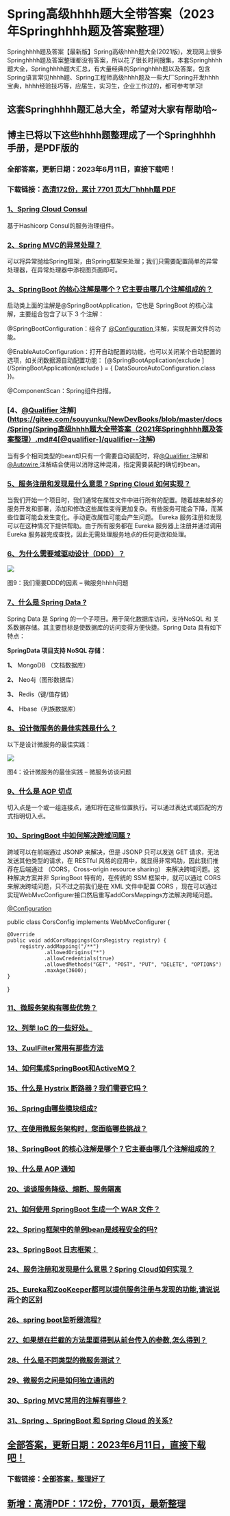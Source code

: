 # Spring高级hhhh题大全带答案（2023年Springhhhh题及答案整理）

Springhhhh题及答案【最新版】Spring高级hhhh题大全(2021版)，发现网上很多Springhhhh题及答案整理都没有答案，所以花了很长时间搜集，本套Springhhhh题大全，Springhhhh题大汇总，有大量经典的Springhhhh题以及答案，包含Spring语言常见hhhh题、Spring工程师高级hhhh题及一些大厂Spring开发hhhh宝典，hhhh经验技巧等，应届生，实习生，企业工作过的，都可参考学习!

## 这套Springhhhh题汇总大全，希望对大家有帮助哈~ 

## 博主已将以下这些hhhh题整理成了一个Springhhhh手册，是PDF版的


### 全部答案，更新日期：2023年6月11日，直接下载吧！
### 下载链接：[高清172份，累计 7701 页大厂hhhh题  PDF](https://gitee.com/souyunku/DevBooks/blob/master/docs/index.md)


### [1、Spring Cloud Consul](https://gitee.com/souyunku/NewDevBooks/blob/master/docs/Spring/Spring高级hhhh题大全带答案（2021年Springhhhh题及答案整理）.md#1spring-cloud-consul)  


基于Hashicorp Consul的服务治理组件。


### [2、Spring MVC的异常处理？](https://gitee.com/souyunku/NewDevBooks/blob/master/docs/Spring/Spring高级hhhh题大全带答案（2021年Springhhhh题及答案整理）.md#2spring-mvc的异常处理)  




可以将异常抛给Spring框架，由Spring框架来处理；我们只需要配置简单的异常处理器，在异常处理器中添视图页面即可。


### [3、SpringBoot 的核心注解是哪个？它主要由哪几个注解组成的？](https://gitee.com/souyunku/NewDevBooks/blob/master/docs/Spring/Spring高级hhhh题大全带答案（2021年Springhhhh题及答案整理）.md#3springboot-的核心注解是哪个它主要由哪几个注解组成的)  


启动类上面的注解是@SpringBootApplication，它也是 SpringBoot 的核心注解，主要组合包含了以下 3 个注解：

@SpringBootConfiguration：组合了 [@Configuration ](/Configuration ) 注解，实现配置文件的功能。

@EnableAutoConfiguration：打开自动配置的功能，也可以关闭某个自动配置的选项，如关闭数据源自动配置功能： [@SpringBootApplication(exclude ](/SpringBootApplication(exclude ) = { DataSourceAutoConfiguration.class })。

@ComponentScan：Spring组件扫描。


### [4、[@Qualifier ](/Qualifier ) 注解](https://gitee.com/souyunku/NewDevBooks/blob/master/docs/Spring/Spring高级hhhh题大全带答案（2021年Springhhhh题及答案整理）.md#4[@qualifier-]/qualifier--注解)  


当有多个相同类型的bean却只有一个需要自动装配时，将[@Qualifier ](/Qualifier ) 注解和[@Autowire ](/Autowire ) 注解结合使用以消除这种混淆，指定需要装配的确切的bean。


### [5、服务注册和发现是什么意思？Spring Cloud 如何实现？](https://gitee.com/souyunku/NewDevBooks/blob/master/docs/Spring/Spring高级hhhh题大全带答案（2021年Springhhhh题及答案整理）.md#5服务注册和发现是什么意思spring-cloud-如何实现)  


当我们开始一个项目时，我们通常在属性文件中进行所有的配置。随着越来越多的服务开发和部署，添加和修改这些属性变得更加复杂。有些服务可能会下降，而某些位置可能会发生变化。手动更改属性可能会产生问题。 Eureka 服务注册和发现可以在这种情况下提供帮助。由于所有服务都在 Eureka 服务器上注册并通过调用 Eureka 服务器完成查找，因此无需处理服务地点的任何更改和处理。


### [6、为什么需要域驱动设计（DDD）？](https://gitee.com/souyunku/NewDevBooks/blob/master/docs/Spring/Spring高级hhhh题大全带答案（2021年Springhhhh题及答案整理）.md#6为什么需要域驱动设计ddd)  


![](https://gitee.com/souyunkutech/souyunku-home/raw/master/images/souyunku-web/2019/08/0816/01/img_11.png#alt=img%5C_11.png)

图9：我们需要DDD的因素 – 微服务hhhh问题


### [7、什么是 Spring Data ?](https://gitee.com/souyunku/NewDevBooks/blob/master/docs/Spring/Spring高级hhhh题大全带答案（2021年Springhhhh题及答案整理）.md#7什么是-spring-data-)  


Spring Data 是 Spring 的一个子项目。用于简化数据库访问，支持NoSQL 和 关系数据存储。其主要目标是使数据库的访问变得方便快捷。Spring Data 具有如下特点：

**SpringData 项目支持 NoSQL 存储：**

**1、** MongoDB （文档数据库）

**2、** Neo4j（图形数据库）

**3、** Redis（键/值存储）

**4、** Hbase（列族数据库）


### [8、设计微服务的最佳实践是什么？](https://gitee.com/souyunku/NewDevBooks/blob/master/docs/Spring/Spring高级hhhh题大全带答案（2021年Springhhhh题及答案整理）.md#8设计微服务的最佳实践是什么)  


以下是设计微服务的最佳实践：

![](https://gitee.com/souyunkutech/souyunku-home/raw/master/images/souyunku-web/2019/08/0816/01/img_4.png#alt=img%5C_4.png)

图4：设计微服务的最佳实践 – 微服务访谈问题


### [9、什么是 AOP 切点](https://gitee.com/souyunku/NewDevBooks/blob/master/docs/Spring/Spring高级hhhh题大全带答案（2021年Springhhhh题及答案整理）.md#9什么是-aop-切点)  


切入点是一个或一组连接点，通知将在这些位置执行。可以通过表达式或匹配的方式指明切入点。


### [10、SpringBoot 中如何解决跨域问题 ?](https://gitee.com/souyunku/NewDevBooks/blob/master/docs/Spring/Spring高级hhhh题大全带答案（2021年Springhhhh题及答案整理）.md#10springboot-中如何解决跨域问题-)  


跨域可以在前端通过 JSONP 来解决，但是 JSONP 只可以发送 GET 请求，无法发送其他类型的请求，在 RESTful 风格的应用中，就显得非常鸡肋，因此我们推荐在后端通过 （CORS，Cross-origin resource sharing） 来解决跨域问题。这种解决方案并非 SpringBoot 特有的，在传统的 SSM 框架中，就可以通过 CORS 来解决跨域问题，只不过之前我们是在 XML 文件中配置 CORS ，现在可以通过实现WebMvcConfigurer接口然后重写addCorsMappings方法解决跨域问题。

[@Configuration ](/Configuration )

public class CorsConfig implements WebMvcConfigurer {

```
@Override
public void addCorsMappings(CorsRegistry registry) {
    registry.addMapping("/**")
            .allowedOrigins("*")
            .allowCredentials(true)
            .allowedMethods("GET", "POST", "PUT", "DELETE", "OPTIONS")
            .maxAge(3600);
}
```

}


### [11、微服务架构有哪些优势？](https://gitee.com/souyunku/NewDevBooks/blob/master/docs/Spring/Spring高级hhhh题大全带答案（2021年Springhhhh题及答案整理）.md#11微服务架构有哪些优势)  

### [12、列举 IoC 的一些好处。](https://gitee.com/souyunku/NewDevBooks/blob/master/docs/Spring/Spring高级hhhh题大全带答案（2021年Springhhhh题及答案整理）.md#12列举-ioc-的一些好处。)  

### [13、ZuulFilter常用有那些方法](https://gitee.com/souyunku/NewDevBooks/blob/master/docs/Spring/Spring高级hhhh题大全带答案（2021年Springhhhh题及答案整理）.md#13zuulfilter常用有那些方法)  

### [14、如何集成SpringBoot和ActiveMQ？](https://gitee.com/souyunku/NewDevBooks/blob/master/docs/Spring/Spring高级hhhh题大全带答案（2021年Springhhhh题及答案整理）.md#14如何集成springboot和activemq)  

### [15、什么是 Hystrix 断路器？我们需要它吗？](https://gitee.com/souyunku/NewDevBooks/blob/master/docs/Spring/Spring高级hhhh题大全带答案（2021年Springhhhh题及答案整理）.md#15什么是-hystrix-断路器我们需要它吗)  

### [16、Spring由哪些模块组成?](https://gitee.com/souyunku/NewDevBooks/blob/master/docs/Spring/Spring高级hhhh题大全带答案（2021年Springhhhh题及答案整理）.md#16spring由哪些模块组成)  

### [17、在使用微服务架构时，您面临哪些挑战？](https://gitee.com/souyunku/NewDevBooks/blob/master/docs/Spring/Spring高级hhhh题大全带答案（2021年Springhhhh题及答案整理）.md#17在使用微服务架构时您面临哪些挑战)  

### [18、SpringBoot 的核心注解是哪个？它主要由哪几个注解组成的？](https://gitee.com/souyunku/NewDevBooks/blob/master/docs/Spring/Spring高级hhhh题大全带答案（2021年Springhhhh题及答案整理）.md#18springboot-的核心注解是哪个它主要由哪几个注解组成的)  

### [19、什么是 AOP 通知](https://gitee.com/souyunku/NewDevBooks/blob/master/docs/Spring/Spring高级hhhh题大全带答案（2021年Springhhhh题及答案整理）.md#19什么是-aop-通知)  

### [20、谈谈服务降级、熔断、服务隔离](https://gitee.com/souyunku/NewDevBooks/blob/master/docs/Spring/Spring高级hhhh题大全带答案（2021年Springhhhh题及答案整理）.md#20谈谈服务降级熔断服务隔离)  

### [21、如何使用 SpringBoot 生成一个 WAR 文件？](https://gitee.com/souyunku/NewDevBooks/blob/master/docs/Spring/Spring高级hhhh题大全带答案（2021年Springhhhh题及答案整理）.md#21如何使用-springboot-生成一个-war-文件)  

### [22、Spring框架中的单例bean是线程安全的吗?](https://gitee.com/souyunku/NewDevBooks/blob/master/docs/Spring/Spring高级hhhh题大全带答案（2021年Springhhhh题及答案整理）.md#22spring框架中的单例bean是线程安全的吗)  

### [23、SpringBoot 日志框架：](https://gitee.com/souyunku/NewDevBooks/blob/master/docs/Spring/Spring高级hhhh题大全带答案（2021年Springhhhh题及答案整理）.md#23springboot-日志框架：)  

### [24、服务注册和发现是什么意思？Spring Cloud如何实现？](https://gitee.com/souyunku/NewDevBooks/blob/master/docs/Spring/Spring高级hhhh题大全带答案（2021年Springhhhh题及答案整理）.md#24服务注册和发现是什么意思spring-cloud如何实现)  

### [25、Eureka和ZooKeeper都可以提供服务注册与发现的功能,请说说两个的区别](https://gitee.com/souyunku/NewDevBooks/blob/master/docs/Spring/Spring高级hhhh题大全带答案（2021年Springhhhh题及答案整理）.md#25eureka和zookeeper都可以提供服务注册与发现的功能,请说说两个的区别)  

### [26、spring boot监听器流程?](https://gitee.com/souyunku/NewDevBooks/blob/master/docs/Spring/Spring高级hhhh题大全带答案（2021年Springhhhh题及答案整理）.md#26spring-boot监听器流程)  

### [27、如果想在拦截的方法里面得到从前台传入的参数,怎么得到？](https://gitee.com/souyunku/NewDevBooks/blob/master/docs/Spring/Spring高级hhhh题大全带答案（2021年Springhhhh题及答案整理）.md#27如果想在拦截的方法里面得到从前台传入的参数,怎么得到)  

### [28、什么是不同类型的微服务测试？](https://gitee.com/souyunku/NewDevBooks/blob/master/docs/Spring/Spring高级hhhh题大全带答案（2021年Springhhhh题及答案整理）.md#28什么是不同类型的微服务测试)  

### [29、微服务之间是如何独⽴通讯的](https://gitee.com/souyunku/NewDevBooks/blob/master/docs/Spring/Spring高级hhhh题大全带答案（2021年Springhhhh题及答案整理）.md#29微服务之间是如何独⽴通讯的)  

### [30、Spring MVC常用的注解有哪些？](https://gitee.com/souyunku/NewDevBooks/blob/master/docs/Spring/Spring高级hhhh题大全带答案（2021年Springhhhh题及答案整理）.md#30spring-mvc常用的注解有哪些)  

### [31、Spring 、SpringBoot 和 Spring Cloud 的关系?](https://gitee.com/souyunku/NewDevBooks/blob/master/docs/Spring/Spring高级hhhh题大全带答案（2021年Springhhhh题及答案整理）.md#31spring-springboot-和-spring-cloud-的关系)  






## [全部答案，更新日期：2023年6月11日，直接下载吧！](https://gitee.com/souyunku/DevBooks/blob/master/docs/daan.md)

### 下载链接：[全部答案，整理好了](https://gitee.com/souyunku/NewDevBooks/blob/master/docs/daan.md)




## [新增：高清PDF：172份，7701页，最新整理](https://gitee.com/souyunku/DevBooks/blob/master/docs/daan.md)

